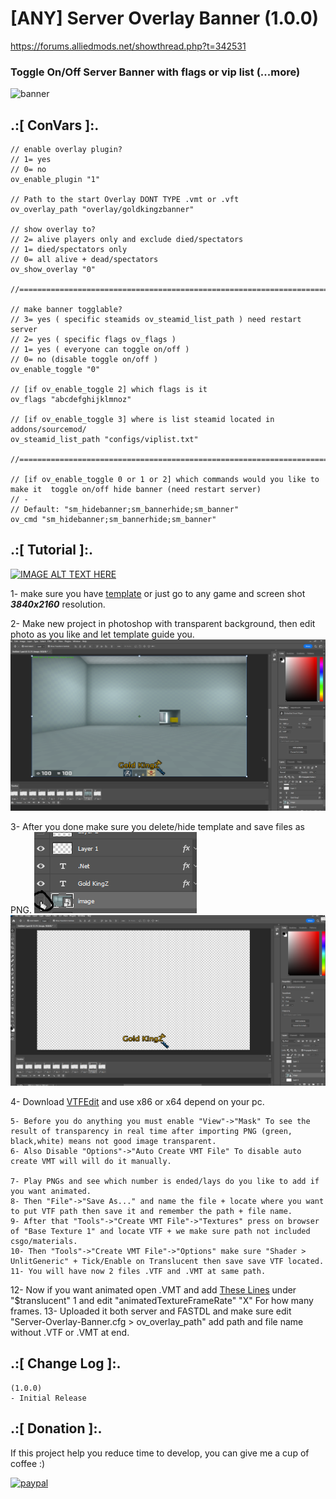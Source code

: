 # [ANY] Server Overlay Banner (1.0.0)
https://forums.alliedmods.net/showthread.php?t=342531

### Toggle On/Off Server Banner with flags or vip list (...more)

![banner](https://github.com/oqyh/Server-Overlay-Banner/assets/48490385/e98e1650-b825-4c3d-b6d3-772ccfc51eec)


## .:[ ConVars ]:.
```
// enable overlay plugin?
// 1= yes
// 0= no
ov_enable_plugin "1"

// Path to the start Overlay DONT TYPE .vmt or .vft
ov_overlay_path "overlay/goldkingzbanner"

// show overlay to?
// 2= alive players only and exclude died/spectators
// 1= died/spectators only
// 0= all alive + dead/spectators
ov_show_overlay "0"

//==========================================================================================

// make banner togglable?
// 3= yes ( specific steamids ov_steamid_list_path ) need restart server
// 2= yes ( specific flags ov_flags )
// 1= yes ( everyone can toggle on/off )
// 0= no (disable toggle on/off )
ov_enable_toggle "0"

// [if ov_enable_toggle 2] which flags is it
ov_flags "abcdefghijklmnoz"

// [if ov_enable_toggle 3] where is list steamid located in addons/sourcemod/
ov_steamid_list_path "configs/viplist.txt"

//==========================================================================================

// [if ov_enable_toggle 0 or 1 or 2] which commands would you like to make it  toggle on/off hide banner (need restart server)
// -
// Default: "sm_hidebanner;sm_bannerhide;sm_banner"
ov_cmd "sm_hidebanner;sm_bannerhide;sm_banner"
```

## .:[ Tutorial ]:.


[![IMAGE ALT TEXT HERE](https://img.youtube.com/vi/cV-qOZvUrhI/0.jpg)](https://www.youtube.com/watch?v=cV-qOZvUrhI)


1- make sure you have [template](https://github.com/oqyh/Server-Overlay-Banner/blob/main/img/template%20.png) or just go to any game and screen shot ***3840x2160*** resolution.

2- Make new project in photoshop with transparent background, then edit photo as you like and let template guide you.
![alt text](https://github.com/oqyh/Server-Overlay-Banner/blob/main/img/lineup.png)

3- After you done make sure you delete/hide template and save files as PNG.
![alt text](https://github.com/oqyh/Server-Overlay-Banner/blob/main/img/lineup2.png)
![alt text](https://github.com/oqyh/Server-Overlay-Banner/blob/main/img/lineup3.png)

4- Download [VTFEdit](https://github.com/NeilJed/VTFLib) and use x86 or x64 depend on your pc.
```
5- Before you do anything you must enable "View"->"Mask" To see the result of transparency in real time after importing PNG (green, black,white) means not good image transparent.
6- Also Disable "Options"->"Auto Create VMT File" To disable auto create VMT will will do it manually.

7- Play PNGs and see which number is ended/lays do you like to add if you want animated.
8- Then "File"->"Save As..." and name the file + locate where you want to put VTF path then save it and remember the path + file name.
9- After that "Tools"->"Create VMT File"->"Textures" press on browser of "Base Texture 1" and locate VTF + we make sure path not included csgo/materials.
10- Then "Tools"->"Create VMT File"->"Options" make sure "Shader > UnlitGeneric" + Tick/Enable on Translucent then save save VTF located.
11- You will have now 2 files .VTF and .VMT at same path.
```
12- Now if you want animated open .VMT and add [These Lines](https://github.com/oqyh/Server-Overlay-Banner/blob/main/img/Animated%20VTF.txt) under "$translucent" 1 and edit "animatedTextureFrameRate" "X" For how many frames.
13- Uploaded it both server and FASTDL and make sure edit "Server-Overlay-Banner.cfg > ov_overlay_path" add path and file name without .VTF or .VMT at end.


## .:[ Change Log ]:.
```
(1.0.0)
- Initial Release
```

## .:[ Donation ]:.

If this project help you reduce time to develop, you can give me a cup of coffee :)

[![paypal](https://www.paypalobjects.com/en_US/i/btn/btn_donateCC_LG.gif)](https://paypal.me/oQYh)
